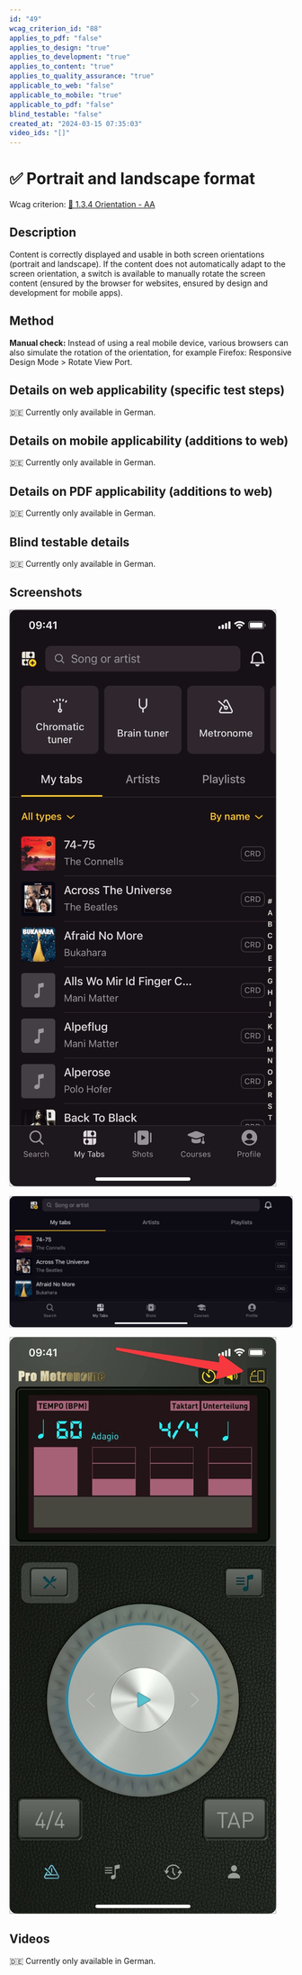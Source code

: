 ```yaml
---
id: "49"
wcag_criterion_id: "88"
applies_to_pdf: "false"
applies_to_design: "true"
applies_to_development: "true"
applies_to_content: "true"
applies_to_quality_assurance: "true"
applicable_to_web: "false"
applicable_to_mobile: "true"
applicable_to_pdf: "false"
blind_testable: "false"
created_at: "2024-03-15 07:35:03"
video_ids: "[]"
---
```


# ✅ Portrait and landscape format

Wcag criterion: [📜 1.3.4 Orientation - AA](..)

## Description

Content is correctly displayed and usable in both screen orientations (portrait and landscape). If the content does not automatically adapt to the screen orientation, a switch is available to manually rotate the screen content (ensured by the browser for websites, ensured by design and development for mobile apps).

## Method

**Manual check:** Instead of using a real mobile device, various browsers can also simulate the rotation of the orientation, for example Firefox: Responsive Design Mode > Rotate View Port.

## Details on web applicability (specific test steps)

🇩🇪 Currently only available in German.

## Details on mobile applicability (additions to web)

🇩🇪 Currently only available in German.

## Details on PDF applicability (additions to web)

🇩🇪 Currently only available in German.

## Blind testable details

🇩🇪 Currently only available in German.

## Screenshots

![Mobile App im Hochformat](images/mobile-app-im-hochformat.png)

![Dieselbe Mobile App im Querformat](images/dieselbe-mobile-app-im-querformat.png)

![Mobile App mit Button zum Wechseln des Formats](images/mobile-app-mit-button-zum-wechseln-des-formats.png)

## Videos

🇩🇪 Currently only available in German.
